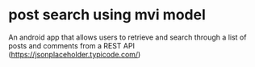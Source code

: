 # post search using mvi model

An android app that allows users to retrieve and search through a list of posts and comments from a REST API (https://jsonplaceholder.typicode.com/)


